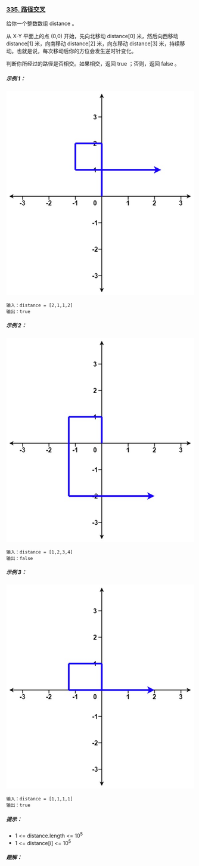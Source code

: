 ### [335. 路径交叉](https://leetcode.cn/problems/self-crossing/)
给你一个整数数组 distance 。

从 X-Y 平面上的点 (0,0) 开始，先向北移动 distance[0] 米，然后向西移动 distance[1] 米，向南移动 distance[2] 米，向东移动 distance[3] 米，持续移动。也就是说，每次移动后你的方位会发生逆时针变化。

判断你所经过的路径是否相交。如果相交，返回 true ；否则，返回 false 。



##### 示例 1：
![img.png](img.png)
```
输入：distance = [2,1,1,2]
输出：true
```

##### 示例 2：
![img_1.png](img_1.png)
```
输入：distance = [1,2,3,4]
输出：false
```

##### 示例 3：
![img_2.png](img_2.png)
```
输入：distance = [1,1,1,1]
输出：true
```

##### 提示：
- 1 <= distance.length <= 10<sup>5</sup>
- 1 <= distance[i] <= 10<sup>5</sup>

##### 题解：
```rust

```
